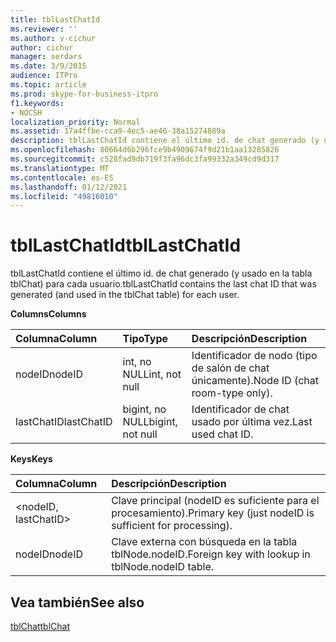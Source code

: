 ```yaml
---
title: tblLastChatId
ms.reviewer: ''
ms.author: v-cichur
author: cichur
manager: serdars
ms.date: 3/9/2015
audience: ITPro
ms.topic: article
ms.prod: skype-for-business-itpro
f1.keywords:
- NOCSH
localization_priority: Normal
ms.assetid: 17a4ffbe-cca9-4ec5-ae46-38a15274889a
description: tblLastChatId contiene el último id. de chat generado (y usado en la tabla tblChat) para cada usuario.
ms.openlocfilehash: 80664d6b296fce9b4909674f9d21b1aa13285826
ms.sourcegitcommit: c528fad9db719f3fa96dc3fa99332a349cd9d317
ms.translationtype: MT
ms.contentlocale: es-ES
ms.lasthandoff: 01/12/2021
ms.locfileid: "49816010"
---
```

# <a name="tbllastchatid"></a><span data-ttu-id="d6a66-103">tblLastChatId</span><span class="sxs-lookup"><span data-stu-id="d6a66-103">tblLastChatId</span></span>
 
<span data-ttu-id="d6a66-104">tblLastChatId contiene el último id. de chat generado (y usado en la tabla tblChat) para cada usuario.</span><span class="sxs-lookup"><span data-stu-id="d6a66-104">tblLastChatId contains the last chat ID that was generated (and used in the tblChat table) for each user.</span></span>
  
<span data-ttu-id="d6a66-105">**Columns**</span><span class="sxs-lookup"><span data-stu-id="d6a66-105">**Columns**</span></span>

|<span data-ttu-id="d6a66-106">**Columna**</span><span class="sxs-lookup"><span data-stu-id="d6a66-106">**Column**</span></span>|<span data-ttu-id="d6a66-107">**Tipo**</span><span class="sxs-lookup"><span data-stu-id="d6a66-107">**Type**</span></span>|<span data-ttu-id="d6a66-108">**Descripción**</span><span class="sxs-lookup"><span data-stu-id="d6a66-108">**Description**</span></span>|
|:-----|:-----|:-----|
|<span data-ttu-id="d6a66-109">nodeID</span><span class="sxs-lookup"><span data-stu-id="d6a66-109">nodeID</span></span>  <br/> |<span data-ttu-id="d6a66-110">int, no NULL</span><span class="sxs-lookup"><span data-stu-id="d6a66-110">int, not null</span></span>  <br/> |<span data-ttu-id="d6a66-111">Identificador de nodo (tipo de salón de chat únicamente).</span><span class="sxs-lookup"><span data-stu-id="d6a66-111">Node ID (chat room-type only).</span></span>  <br/> |
|<span data-ttu-id="d6a66-112">lastChatID</span><span class="sxs-lookup"><span data-stu-id="d6a66-112">lastChatID</span></span>  <br/> |<span data-ttu-id="d6a66-113">bigint, no NULL</span><span class="sxs-lookup"><span data-stu-id="d6a66-113">bigint, not null</span></span>  <br/> |<span data-ttu-id="d6a66-114">Identificador de chat usado por última vez.</span><span class="sxs-lookup"><span data-stu-id="d6a66-114">Last used chat ID.</span></span>  <br/> |
   
<span data-ttu-id="d6a66-115">**Keys**</span><span class="sxs-lookup"><span data-stu-id="d6a66-115">**Keys**</span></span>

|<span data-ttu-id="d6a66-116">**Columna**</span><span class="sxs-lookup"><span data-stu-id="d6a66-116">**Column**</span></span>|<span data-ttu-id="d6a66-117">**Descripción**</span><span class="sxs-lookup"><span data-stu-id="d6a66-117">**Description**</span></span>|
|:-----|:-----|
|\<nodeID, lastChatID\>  <br/> |<span data-ttu-id="d6a66-118">Clave principal (nodeID es suficiente para el procesamiento).</span><span class="sxs-lookup"><span data-stu-id="d6a66-118">Primary key (just nodeID is sufficient for processing).</span></span>  <br/> |
|<span data-ttu-id="d6a66-119">nodeID</span><span class="sxs-lookup"><span data-stu-id="d6a66-119">nodeID</span></span>  <br/> |<span data-ttu-id="d6a66-120">Clave externa con búsqueda en la tabla tblNode.nodeID.</span><span class="sxs-lookup"><span data-stu-id="d6a66-120">Foreign key with lookup in tblNode.nodeID table.</span></span>  <br/> |
   
## <a name="see-also"></a><span data-ttu-id="d6a66-121">Vea también</span><span class="sxs-lookup"><span data-stu-id="d6a66-121">See also</span></span>

[<span data-ttu-id="d6a66-122">tblChat</span><span class="sxs-lookup"><span data-stu-id="d6a66-122">tblChat</span></span>](tblchat.md)
